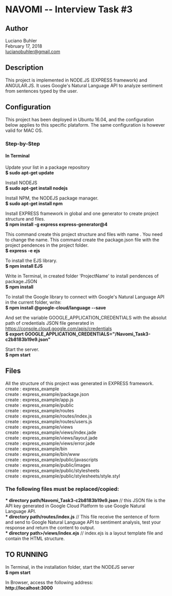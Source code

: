 # NAVOMI -- Interview Task #3

## Author

Luciano Buhler  
February 17, 2018  
lucianobuhler@gmail.com  

## Description

This project is implemented in NODE.JS (EXPRESS framework) and ANGULAR.JS. It uses
Google's Natural Language API to analyze sentiment from sentences typed by the user.  

## Configuration
This project has been deployed in Ubuntu 16.04, and the configuration below applies to this specific plataform. The same configuration is however valid for MAC OS.  
  
  ### Step-by-Step
  
#### In Terminal  

Update your list in a package repository  
<b>$ sudo apt-get update</b>  
  
Install NODEJS  
<b>$ sudo apt-get install nodejs</b>  
  
Install NPM, the NODEJS package manager.  
<b>$ sudo apt-get install npm</b>  
  
Install EXPRESS framework in global and one generator to create project structure and files.  
<b>$ npm install -g express express-generator@4</b>  
    
This command create this project structure and files with name <projectName>. You need to change the name. This command create the package.json file with the project pendences in the project folder.  
<b>$ express <projectName> -e ejs</b>  
  
To install the EJS library.  
<b>$ npm install EJS</b>  
  
Write in Terminal, in created folder 'ProjectName' to install pendences of package.JSON  
<b>$ npm install</b>  
  
To install the Google library to connect with Google's Natural Language API in the current folder, write:  
<b>$ npm install @google-cloud/language --save</b>  
  
And set the variable GOOGLE_APPLICATION_CREDENTIALS with the absolut path of credentials JSON file generated in https://console.cloud.google.com/apis/credentials  
<b>$ export GOOGLE_APPLICATION_CREDENTIALS="<directory path>/Navomi_Task3-c2b8183b19e9.json"</b>  
  
Start the server.  
<b>$ npm start</b>  
  
  
  
## Files  
All the structure of this project was generated in EXPRESS framework.  
create : express_example  
create : express_example/package.json  
create : express_example/app.js  
create : express_example/public  
create : express_example/routes  
create : express_example/routes/index.js  
create : express_example/routes/users.js  
create : express_example/views  
create : express_example/views/index.jade  
create : express_example/views/layout.jade  
create : express_example/views/error.jade  
create : express_example/bin  
create : express_example/bin/www  
create : express_example/public/javascripts  
create : express_example/public/images  
create : express_example/public/stylesheets  
create : express_example/public/stylesheets/style.styl  
  
  
### The following files must be replaced/copied:  

<b>* __directory path__/Navomi_Task3-c2b8183b19e9.json</b>  // this JSON file is the API key generated in Google Cloud Platform to use Google Natural Language API.  
<b>* __directory path__/routes/index.js</b>                 // This file receive the sentence of form and send to Google Natural Language API to sentiment analysis, test your response and return the content to output.  
<b>* __directory path__>/views/index.ejs</b>                 // index.ejs is a layout template file and contain the HTML structure.  
  
  
## TO RUNNING  
  
In Terminal, in the installation folder, start the NODEJS server  
<b>$ npm start</b>  
  
In Browser, access the following address:  
<b>http://localhost:3000</b>  
  
